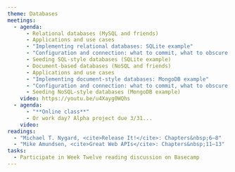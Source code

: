 ```yaml
---
theme: Databases
meetings:
  - agenda:
      - Relational databases (MySQL and friends)
      - Applications and use cases
      - "Implementing relational databases: SQLite example"
      - "Configuration and connection: what to commit, what to obscure (`ENV` variables)"
      - Seeding SQL-style databases (SQLite example)
      - Document-based databases (NoSQL and friends)
      - Applications and use cases
      - "Implementing document-style databases: MongoDB example"
      - "Configuration and connection: what to commit, what to obscure (`ENV` variables)"
      - Seeding NoSQL-style databases (MongoDB example)
    video: https://youtu.be/u4Xayg0WQhs
  - agenda:
      - "**Online class**"
      - Or work day? Alpha project due 3/31...
    video:
readings:
  - "Michael T. Nygard, <cite>Release It!</cite>: Chapters&nbsp;6–8"
  - "Mike Amundsen, <cite>Great Web APIs</cite>: Chapters&nbsp;11–13"
tasks:
  - Participate in Week Twelve reading discussion on Basecamp
---
```

